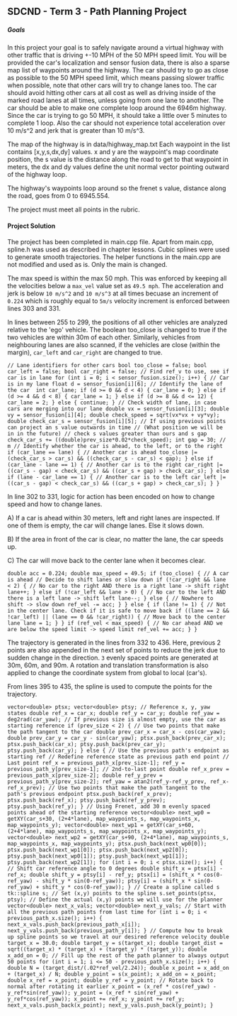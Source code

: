 
## SDCND - Term 3 - Path Planning Project

##### Goals

In this project your goal is to safely navigate around a virtual highway with other traffic that is driving +-10 MPH of the 50 MPH speed limit. You will be provided the car's localization and sensor fusion data, there is also a sparse map list of waypoints around the highway. The car should try to go as close as possible to the 50 MPH speed limit, which means passing slower traffic when possible, note that other cars will try to change lanes too. The car should avoid hitting other cars at all cost as well as driving inside of the marked road lanes at all times, unless going from one lane to another. The car should be able to make one complete loop around the 6946m highway. Since the car is trying to go 50 MPH, it should take a little over 5 minutes to complete 1 loop. Also the car should not experience total acceleration over 10 m/s^2 and jerk that is greater than 10 m/s^3.

The map of the highway is in data/highway_map.txt
Each waypoint in the list contains [x,y,s,dx,dy] values. x and y are the waypoint's map coordinate position, the s value is the distance along the road to get to that waypoint in meters, the dx and dy values define the unit normal vector pointing outward of the highway loop.

The highway's waypoints loop around so the frenet s value, distance along the road, goes from 0 to 6945.554.

The project must meet all points in the rubric. 

#### Project Solution

The project has been completed in main.cpp file. Apart from main.cpp, spline.h was used as described in chapter lessons. Cubic splines were used to generate smooth trajectories. The helper functions in the main.cpp are not modified and used as is. Only the main is changed.

The max speed is within the max 50 mph. This was enforced by keeping all the velocities below a `max_vel` value set as `49.5 mph`. The acceleration and jerk is below `10 m/s^2` and `10 m/s^3` at all times becuase an increment of `0.224` which is roughly equal to `5m/s` velocity increment is enforced between lines 303 and 331.

In lines between 255 to 299, the positions of all other vehicles are analyzed relative to the 'ego' vehicle. The boolean too_close is changed to true if the two vehicles are within 30m of each other. Similarly, vehicles from neighbouring lanes are also scanned, if the vehicles are close (within the margin), `car_left` and `car_right` are changed to true.

`// Lane identifiers for other cars
			bool too_close = false;
			bool car_left = false;
			bool car_right = false;
			// Find ref_v to use, see if car is in lane
			for (int i = 0; i < sensor_fusion.size(); i++) {
				// Car is in my lane
				float d = sensor_fusion[i][6];
				// Identify the lane of the car 
				int car_lane;
				if (d >= 0 && d < 4) {
					car_lane = 0;
				} else if (d >= 4 && d < 8) {
					car_lane = 1;
				} else if (d >= 8 && d <= 12) {
					car_lane = 2;
				} else {
					continue;
				}
				// Check width of lane, in case cars are merging into our lane
				double vx = sensor_fusion[i][3];
				double vy = sensor_fusion[i][4];
				double check_speed = sqrt(vx*vx + vy*vy);
				double check_car_s = sensor_fusion[i][5];
				// If using previous points can project an s value outwards in time
				// (What position we will be in in the future)
				// check s values greater than ours and s gap
				check_car_s += ((double)prev_size*0.02*check_speed);
				int gap = 30; // m
				// Identify whether the car is ahead, to the left, or to the right
				if (car_lane == lane) {
					// Another car is ahead
					too_close |= (check_car_s > car_s) && ((check_car_s - car_s) < gap);
				} else if (car_lane - lane == 1) {
					// Another car is to the right
					car_right |= ((car_s - gap) < check_car_s) && ((car_s + gap) > check_car_s);
				} else if (lane - car_lane == 1) {
					// Another car is to the left
					car_left |= ((car_s - gap) < check_car_s) && ((car_s + gap) > check_car_s);
				}
			}`


In line 302 to 331, logic for action has been encoded on how to change speed and how to change lanes.

A) If a car is ahead within 30 meters, left and right lanes are inspected. If one of them is empty, the car will change lanes. Else it slows down.

B) If the area in front of the car is clear, no matter the lane, the car speeds up.

C) The car will move back to the center lane when it becomes clear. 



`double acc = 0.224;
			double max_speed = 49.5;
			if (too_close) {
				// A car is ahead
				// Decide to shift lanes or slow down
				if (!car_right && lane < 2) {
					// No car to the right AND there is a right lane -> shift right
					lane++;
				} else if (!car_left && lane > 0) {
					// No car to the left AND there is a left lane -> shift left
					lane--;
				} else {
					// Nowhere to shift -> slow down
					ref_vel -= acc;
				}
			} else {
				if (lane != 1) {
					// Not in the center lane. Check if it is safe to move back
					if ((lane == 2 && !car_left) || (lane == 0 && !car_right)) {
						// Move back to the center lane
						lane = 1;
					}
				}
				if (ref_vel < max_speed) {
					// No car ahead AND we are below the speed limit -> speed limit
					ref_vel += acc;
				}
			}
`

The trajectory is generated in the lines from 332 to 436. Here, previous 2 points are also appended in the next set of points to reduce the jerk due to sudden change in the direction. `3` evenly spaced points are generated at 30m, 60m, and 90m. A rotation and translation transformation is also applied to change the coordinate system from global to local (car's). 

From lines 395 to 435, the spline is used to compute the points for the trajectory.

`
  vector<double> ptsx;
			vector<double> ptsy;
			// Reference x, y, yaw states
			double ref_x = car_x;
			double ref_y = car_y;
			double ref_yaw = deg2rad(car_yaw);
			// If previous size is almost empty, use the car as starting reference
			if (prev_size < 2) {
				// Use two points that make the path tangent to the car
				double prev_car_x = car_x - cos(car_yaw);
				double prev_car_y = car_y - sin(car_yaw);
				ptsx.push_back(prev_car_x);
				ptsx.push_back(car_x);
				ptsy.push_back(prev_car_y);
				ptsy.push_back(car_y);
			} else {
				// Use the previous path's endpoint as starting ref
				// Redefine reference state as previous path end point
        		// Last point
				ref_x = previous_path_x[prev_size-1];
				ref_y = previous_path_y[prev_size-1];
				// 2nd-to-last point
				double ref_x_prev = previous_path_x[prev_size-2];
				double ref_y_prev = previous_path_y[prev_size-2];
				ref_yaw = atan2(ref_y-ref_y_prev, ref_x-ref_x_prev);
				// Use two points that make the path tangent to the path's previous endpoint
				ptsx.push_back(ref_x_prev);
				ptsx.push_back(ref_x);
				ptsy.push_back(ref_y_prev);
				ptsy.push_back(ref_y);
			}
			// Using Frenet, add 30 m evenly spaced points ahead of the starting reference
			vector<double> next_wp0 = getXY(car_s+30, (2+4*lane), map_waypoints_s, map_waypoints_x, map_waypoints_y);
			vector<double> next_wp1 = getXY(car_s+60, (2+4*lane), map_waypoints_s, map_waypoints_x, map_waypoints_y);
			vector<double> next_wp2 = getXY(car_s+90, (2+4*lane), map_waypoints_s, map_waypoints_x, map_waypoints_y);
			ptsx.push_back(next_wp0[0]);
			ptsx.push_back(next_wp1[0]);
			ptsx.push_back(next_wp2[0]);
			ptsy.push_back(next_wp0[1]);
			ptsy.push_back(next_wp1[1]);
			ptsy.push_back(next_wp2[1]);
			for (int i = 0; i < ptsx.size(); i++) {
				// Shift car reference angle to 0 degrees
				double shift_x = ptsx[i] - ref_x;
				double shift_y = ptsy[i] - ref_y;
				ptsx[i] = (shift_x * cos(0-ref_yaw) - shift_y * sin(0-ref_yaw));
				ptsy[i] = (shift_x * sin(0-ref_yaw) + shift_y * cos(0-ref_yaw));
			}
			// Create a spline called s
			tk::spline s;
			// Set (x,y) points to the spline
			s.set_points(ptsx, ptsy);
			// Define the actual (x,y) points we will use for the planner
			vector<double> next_x_vals;
			vector<double> next_y_vals;
			// Start with all the previous path points from last time
			for (int i = 0; i < previous_path_x.size(); i++) {
				next_x_vals.push_back(previous_path_x[i]);
				next_y_vals.push_back(previous_path_y[i]);
			}
			// Compute how to break up spline points so we travel at our desired reference velocity
			double target_x = 30.0;
			double target_y = s(target_x);
			double target_dist = sqrt((target_x) * (target_x) + (target_y) * (target_y));
			double x_add_on = 0;
			// Fill up the rest of the path planner to always output 50 points
			for (int i = 1; i <= 50 - previous_path_x.size(); i++) {
				double N = (target_dist/(.02*ref_vel/2.24));
				double x_point = x_add_on + (target_x) / N;
				double y_point = s(x_point);
				x_add_on = x_point;
				double x_ref = x_point;
				double y_ref = y_point;
				// Rotate back to normal after rotating it earlier
				x_point = (x_ref * cos(ref_yaw) - y_ref*sin(ref_yaw));
				y_point = (x_ref * sin(ref_yaw) + y_ref*cos(ref_yaw));
				x_point += ref_x;
				y_point += ref_y;
				next_x_vals.push_back(x_point);
				next_y_vals.push_back(y_point);
			}
`
